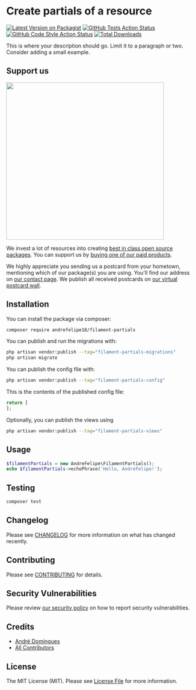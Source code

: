 # Create partials of a resource

[![Latest Version on Packagist](https://img.shields.io/packagist/v/andrefelipe18/filament-partials.svg?style=flat-square)](https://packagist.org/packages/andrefelipe18/filament-partials)
[![GitHub Tests Action Status](https://img.shields.io/github/actions/workflow/status/andrefelipe18/filament-partials/run-tests.yml?branch=main&label=tests&style=flat-square)](https://github.com/andrefelipe18/filament-partials/actions?query=workflow%3Arun-tests+branch%3Amain)
[![GitHub Code Style Action Status](https://img.shields.io/github/actions/workflow/status/andrefelipe18/filament-partials/fix-php-code-style-issues.yml?branch=main&label=code%20style&style=flat-square)](https://github.com/andrefelipe18/filament-partials/actions?query=workflow%3A"Fix+PHP+code+style+issues"+branch%3Amain)
[![Total Downloads](https://img.shields.io/packagist/dt/andrefelipe18/filament-partials.svg?style=flat-square)](https://packagist.org/packages/andrefelipe18/filament-partials)

This is where your description should go. Limit it to a paragraph or two. Consider adding a small example.

## Support us

[<img src="https://github-ads.s3.eu-central-1.amazonaws.com/filament-partials.jpg?t=1" width="419px" />](https://spatie.be/github-ad-click/filament-partials)

We invest a lot of resources into creating [best in class open source packages](https://spatie.be/open-source). You can support us by [buying one of our paid products](https://spatie.be/open-source/support-us).

We highly appreciate you sending us a postcard from your hometown, mentioning which of our package(s) you are using. You'll find our address on [our contact page](https://spatie.be/about-us). We publish all received postcards on [our virtual postcard wall](https://spatie.be/open-source/postcards).

## Installation

You can install the package via composer:

```bash
composer require andrefelipe18/filament-partials
```

You can publish and run the migrations with:

```bash
php artisan vendor:publish --tag="filament-partials-migrations"
php artisan migrate
```

You can publish the config file with:

```bash
php artisan vendor:publish --tag="filament-partials-config"
```

This is the contents of the published config file:

```php
return [
];
```

Optionally, you can publish the views using

```bash
php artisan vendor:publish --tag="filament-partials-views"
```

## Usage

```php
$filamentPartials = new AndreFelipe\FilamentPartials();
echo $filamentPartials->echoPhrase('Hello, AndreFelipe!');
```

## Testing

```bash
composer test
```

## Changelog

Please see [CHANGELOG](CHANGELOG.md) for more information on what has changed recently.

## Contributing

Please see [CONTRIBUTING](CONTRIBUTING.md) for details.

## Security Vulnerabilities

Please review [our security policy](../../security/policy) on how to report security vulnerabilities.

## Credits

- [André Domingues](https://github.com/andrefelipe18)
- [All Contributors](../../contributors)

## License

The MIT License (MIT). Please see [License File](LICENSE.md) for more information.
